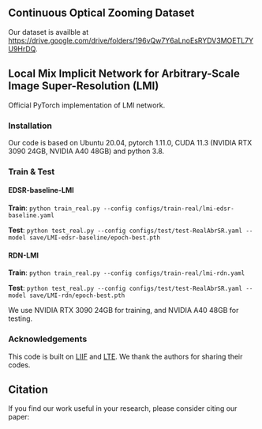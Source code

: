 ## Continuous Optical Zooming Dataset

Our dataset is availble at https://drive.google.com/drive/folders/196vQw7Y6aLnoEsRYDV3MOETL7YU9HrDQ.

## Local Mix Implicit Network for Arbitrary-Scale Image Super-Resolution (LMI)

Official PyTorch implementation of LMI network.

### Installation

Our code is based on Ubuntu 20.04, pytorch 1.11.0, CUDA 11.3 (NVIDIA RTX 3090 24GB, NVIDIA A40 48GB) and python 3.8.

### Train & Test

#### **EDSR-baseline-LMI**

**Train**: `python train_real.py --config configs/train-real/lmi-edsr-baseline.yaml`

**Test**: `python test_real.py --config configs/test/test-RealAbrSR.yaml --model save/LMI-edsr-baseline/epoch-best.pth`

#### **RDN-LMI**

**Train**: `python train_real.py --config configs/train-real/lmi-rdn.yaml `

**Test**: `python test_real.py --config configs/test/test-RealAbrSR.yaml --model save/LMI-rdn/epoch-best.pth`

We use NVIDIA RTX 3090 24GB for training, and NVIDIA A40 48GB for testing.

### Acknowledgements

This code is built on [LIIF](https://github.com/yinboc/liif) and [LTE](https://github.com/jaewon-lee-b/lte).  We thank the authors for sharing their codes.

## Citation

If you find our work useful in your research, please consider citing our paper:


